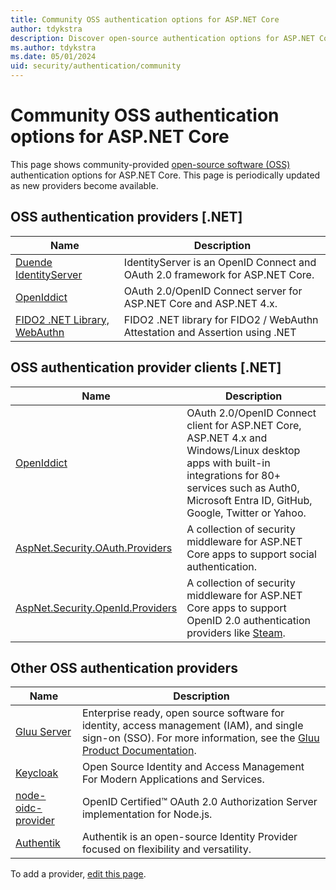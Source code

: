 ```yaml
---
title: Community OSS authentication options for ASP.NET Core
author: tdykstra
description: Discover open-source authentication options for ASP.NET Core.
ms.author: tdykstra
ms.date: 05/01/2024
uid: security/authentication/community
---
```

# Community OSS authentication options for ASP.NET Core

This page shows community-provided [open-source software (OSS)](https://en.wikipedia.org/wiki/Open-source_software) authentication options for ASP.NET Core. This page is periodically updated as new providers become available.

## OSS authentication providers [.NET]

| Name | Description |
| ---- | ----------- |
| [Duende IdentityServer](https://duendesoftware.com/products/identityserver) | IdentityServer is an OpenID Connect and OAuth 2.0 framework for ASP.NET Core. |
| [OpenIddict](https://github.com/openiddict/openiddict-core) | OAuth 2.0/OpenID Connect server for ASP.NET Core and ASP.NET 4.x. |
| [FIDO2 .NET Library, WebAuthn](https://github.com/passwordless-lib/fido2-net-lib) | FIDO2 .NET library for FIDO2 / WebAuthn Attestation and Assertion using .NET |

## OSS authentication provider clients [.NET]

| Name | Description |
| ---- | ----------- |
| [OpenIddict](https://github.com/openiddict/openiddict-core) | OAuth 2.0/OpenID Connect client for ASP.NET Core, ASP.NET 4.x and Windows/Linux desktop apps with built-in integrations for 80+ services such as Auth0, Microsoft Entra ID, GitHub, Google, Twitter or Yahoo. |
| [AspNet.Security.OAuth.Providers](https://github.com/aspnet-contrib/AspNet.Security.OAuth.Providers)  | A collection of security middleware for ASP.NET Core apps to support social authentication. |
| [AspNet.Security.OpenId.Providers](https://github.com/aspnet-contrib/AspNet.Security.OpenId.Providers) | A collection of security middleware for ASP.NET Core apps to support OpenID 2.0 authentication providers like [Steam](https://steampowered.com/). |

## Other OSS authentication providers 

| Name | Description |
| ---- | ----------- |
| [Gluu Server](https://gluu.org/) | Enterprise ready, open source software for identity, access management (IAM), and single sign-on (SSO). For more information, see the [Gluu Product Documentation](https://gluu.org/docs/). |
| [Keycloak](https://github.com/keycloak/keycloak/) | Open Source Identity and Access Management For Modern Applications and Services. |
| [node-oidc-provider](https://github.com/panva/node-oidc-provider) | OpenID Certified™ OAuth 2.0 Authorization Server implementation for Node.js. |
| [Authentik](https://goauthentik.io)| Authentik is an open-source Identity Provider focused on flexibility and versatility. |
  
To add a provider, [edit this page](https://github.com/login?return_to=https%3A%2F%2Fgithub.com%2Fdotnet%2FAspNetCore.Docs%2Fedit%2Fmain%2Faspnetcore%2Fsecurity%2Fauthentication%2Fcommunity.md).
